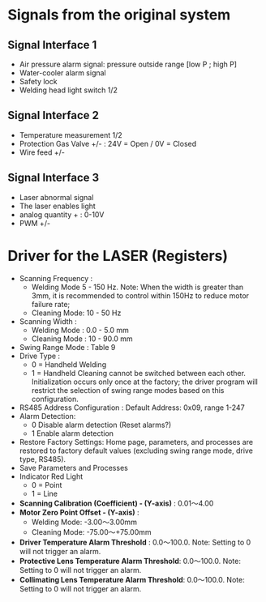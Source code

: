 # Signals from the original system

## Signal Interface 1

- Air pressure alarm signal: pressure outside range [low P ; high P]
- Water-cooler alarm signal
- Safety lock
- Welding head light switch 1/2

## Signal Interface 2 

- Temperature measurement 1/2
- Protection Gas Valve +/- : 24V = Open / 0V = Closed
- Wire feed +/-

## Signal Interface 3

- Laser abnormal signal
- The laser enables light
- analog quantity + : 0-10V
- PWM +/- 

# Driver for the LASER (Registers)
 
* Scanning Frequency : 
    * Welding Mode 5 - 150 Hz. Note: When the width is greater than 3mm, it is recommended to control within 150Hz to reduce motor failure rate;
    * Cleaning Mode: 10 - 50 Hz
* Scanning Width : 
    * Welding Mode : 0.0 - 5.0 mm
    * Cleaning Mode : 10 - 90.0 mm
* Swing Range Mode : Table 9
* Drive Type : 
    * 0 = Handheld Welding
    * 1 = Handheld Cleaning
    cannot be switched between each other. Initialization occurs only once at the factory; the driver program will restrict the selection of swing range modes based on this configuration.
* RS485 Address Configuration : Default Address: 0x09, range 1-247
* Alarm Detection: 
    * 0 Disable alarm detection (Reset alarms?)
    * 1 Enable alarm detection
* Restore Factory Settings: Home page, parameters, and processes are restored to factory default values (excluding swing range mode, drive type, RS485).
* Save Parameters and Processes
* Indicator Red Light
    * 0 = Point
    * 1 = Line
* **Scanning Calibration (Coefficient) - (Y-axis)** : 0.01～4.00
* **Motor Zero Point Offset - (Y-axis)** : 
    * Welding Mode: -3.00～3.00mm 
    * Cleaning Mode: -75.00～+75.00mm
* **Driver Temperature Alarm Threshold** : 0.0～100.0. Note: Setting to 0 will not trigger an alarm.
* **Protective Lens Temperature Alarm Threshold**: 0.0～100.0. Note: Setting to 0 will not trigger an alarm. 
* **Collimating Lens Temperature Alarm Threshold**: 0.0～100.0. Note: Setting to 0 will not trigger an alarm. 
